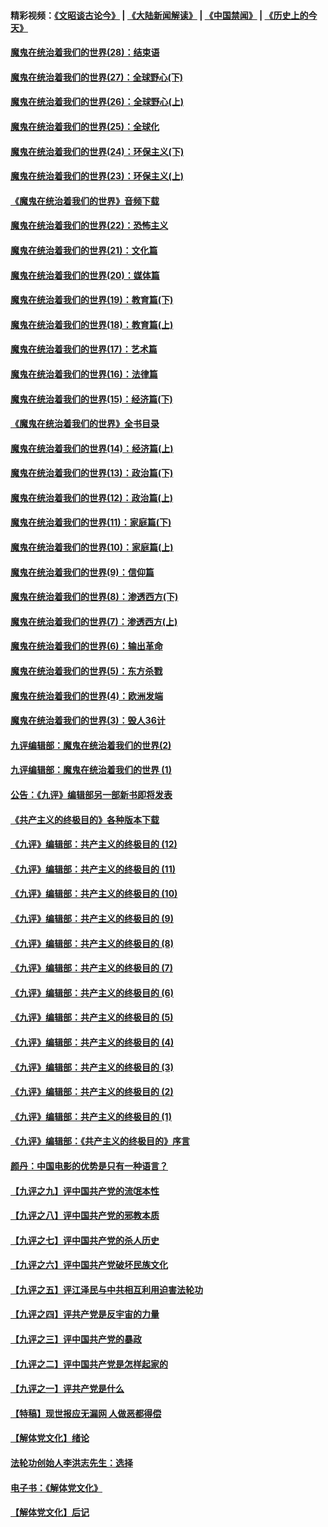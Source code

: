 #### 精彩视频：[《文昭谈古论今》](https://github.com/gfw-breaker/wenzhao/blob/master/README.md?t=01110630) | [《大陆新闻解读》](https://github.com/gfw-breaker/ntdtv-comedy/blob/master/README.md?t=01110630) | [《中国禁闻》](https://github.com/gfw-breaker/ntdtv-news/blob/master/README.md?t=01110630) | [《历史上的今天》](https://github.com/gfw-breaker/today-in-history/blob/master/README.md?t=01110630) 

#### [魔鬼在统治着我们的世界(28)：结束语](../pages/nsc422/n10936246.md?t=01110630) 

#### [魔鬼在统治着我们的世界(27)：全球野心(下)](../pages/nsc422/n10928319.md?t=01110630) 

#### [魔鬼在统治着我们的世界(26)：全球野心(上)](../pages/nsc422/n10900318.md?t=01110630) 

#### [魔鬼在统治着我们的世界(25)：全球化](../pages/nsc422/n10788205.md?t=01110630) 

#### [魔鬼在统治着我们的世界(24)：环保主义(下)](../pages/nsc422/n10695307.md?t=01110630) 

#### [魔鬼在统治着我们的世界(23)：环保主义(上)](../pages/nsc422/n10688613.md?t=01110630) 

#### [《魔鬼在统治着我们的世界》音频下载](../pages/nsc422/n10635553.md?t=01110630) 

#### [魔鬼在统治着我们的世界(22)：恐怖主义](../pages/nsc422/n10614727.md?t=01110630) 

#### [魔鬼在统治着我们的世界(21)：文化篇](../pages/nsc422/n10597706.md?t=01110630) 

#### [魔鬼在统治着我们的世界(20)：媒体篇](../pages/nsc422/n10586579.md?t=01110630) 

#### [魔鬼在统治着我们的世界(19)：教育篇(下)](../pages/nsc422/n10564808.md?t=01110630) 

#### [魔鬼在统治着我们的世界(18)：教育篇(上)](../pages/nsc422/n10526970.md?t=01110630) 

#### [魔鬼在统治着我们的世界(17)：艺术篇](../pages/nsc422/n10499093.md?t=01110630) 

#### [魔鬼在统治着我们的世界(16)：法律篇](../pages/nsc422/n10485969.md?t=01110630) 

#### [魔鬼在统治着我们的世界(15)：经济篇(下)](../pages/nsc422/n10469975.md?t=01110630) 

#### [《魔鬼在统治着我们的世界》全书目录](../pages/nsc422/n10464261.md?t=01110630) 

#### [魔鬼在统治着我们的世界(14)：经济篇(上)](../pages/nsc422/n10457370.md?t=01110630) 

#### [魔鬼在统治着我们的世界(13)：政治篇(下)](../pages/nsc422/n10448270.md?t=01110630) 

#### [魔鬼在统治着我们的世界(12)：政治篇(上)](../pages/nsc422/n10444576.md?t=01110630) 

#### [魔鬼在统治着我们的世界(11)：家庭篇(下)](../pages/nsc422/n10440961.md?t=01110630) 

#### [魔鬼在统治着我们的世界(10)：家庭篇(上)](../pages/nsc422/n10435448.md?t=01110630) 

#### [魔鬼在统治着我们的世界(9)：信仰篇](../pages/nsc422/n10432159.md?t=01110630) 

#### [魔鬼在统治着我们的世界(8)：渗透西方(下)](../pages/nsc422/n10429603.md?t=01110630) 

#### [魔鬼在统治着我们的世界(7)：渗透西方(上)](../pages/nsc422/n10426013.md?t=01110630) 

#### [魔鬼在统治着我们的世界(6)：输出革命](../pages/nsc422/n10421536.md?t=01110630) 

#### [魔鬼在统治着我们的世界(5)：东方杀戮](../pages/nsc422/n10417707.md?t=01110630) 

#### [魔鬼在统治着我们的世界(4)：欧洲发端](../pages/nsc422/n10414890.md?t=01110630) 

#### [魔鬼在统治着我们的世界(3)：毁人36计](../pages/nsc422/n10411583.md?t=01110630) 

#### [九评编辑部：魔鬼在统治着我们的世界(2)](../pages/nsc422/n10410036.md?t=01110630) 

#### [九评编辑部：魔鬼在统治着我们的世界 (1)](../pages/nsc422/n10406825.md?t=01110630) 

#### [公告：《九评》编辑部另一部新书即将发表](../pages/nsc422/n10405104.md?t=01110630) 

#### [《共产主义的终极目的》各种版本下载](../pages/nsc422/n10022138.md?t=01110630) 

#### [《九评》编辑部：共产主义的终极目的 (12)](../pages/nsc422/n9933272.md?t=01110630) 

#### [《九评》编辑部：共产主义的终极目的 (11)](../pages/nsc422/n9924973.md?t=01110630) 

#### [《九评》编辑部：共产主义的终极目的 (10)](../pages/nsc422/n9920883.md?t=01110630) 

#### [《九评》编辑部：共产主义的终极目的 (9)](../pages/nsc422/n9916363.md?t=01110630) 

#### [《九评》编辑部：共产主义的终极目的 (8)](../pages/nsc422/n9912488.md?t=01110630) 

#### [《九评》编辑部：共产主义的终极目的 (7)](../pages/nsc422/n9901176.md?t=01110630) 

#### [《九评》编辑部：共产主义的终极目的 (6)](../pages/nsc422/n9899359.md?t=01110630) 

#### [《九评》编辑部：共产主义的终极目的 (5)](../pages/nsc422/n9893174.md?t=01110630) 

#### [《九评》编辑部：共产主义的终极目的 (4)](../pages/nsc422/n9891246.md?t=01110630) 

#### [《九评》编辑部：共产主义的终极目的 (3)](../pages/nsc422/n9879879.md?t=01110630) 

#### [《九评》编辑部：共产主义的终极目的 (2)](../pages/nsc422/n9876205.md?t=01110630) 

#### [《九评》编辑部：共产主义的终极目的 (1)](../pages/nsc422/n9865857.md?t=01110630) 

#### [《九评》编辑部：《共产主义的终极目的》序言](../pages/nsc422/n9862666.md?t=01110630) 

#### [颜丹：中国电影的优势是只有一种语言？](../pages/nsc422/n9583062.md?t=01110630) 

#### [【九评之九】评中国共产党的流氓本性](../pages/nsc422/n737542.md?t=01110630) 

#### [【九评之八】评中国共产党的邪教本质](../pages/nsc422/n735942.md?t=01110630) 

#### [【九评之七】评中国共产党的杀人历史](../pages/nsc422/n733806.md?t=01110630) 

#### [【九评之六】评中国共产党破坏民族文化](../pages/nsc422/n731667.md?t=01110630) 

#### [【九评之五】评江泽民与中共相互利用迫害法轮功](../pages/nsc422/n730058.md?t=01110630) 

#### [【九评之四】评共产党是反宇宙的力量](../pages/nsc422/n727814.md?t=01110630) 

#### [【九评之三】评中国共产党的暴政](../pages/nsc422/n725597.md?t=01110630) 

#### [【九评之二】评中国共产党是怎样起家的](../pages/nsc422/n723946.md?t=01110630) 

#### [【九评之一】评共产党是什么](../pages/nsc422/n722529.md?t=01110630) 

#### [【特稿】现世报应无漏网 人做恶都得偿](../pages/nsc422/n4215167.md?t=01110630) 

#### [【解体党文化】绪论](../pages/nsc422/n1449356.md?t=01110630) 

#### [法轮功创始人李洪志先生：选择](../pages/nsc422/n3580738.md?t=01110630) 

#### [电子书：《解体党文化》](../pages/nsc422/n1573484.md?t=01110630) 

#### [【解体党文化】后记](../pages/nsc422/n1531999.md?t=01110630) 

